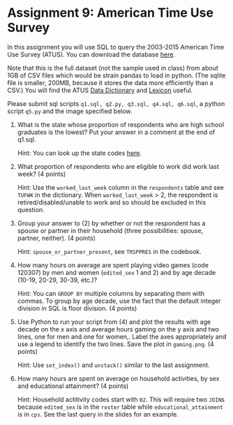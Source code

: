 # Assignment 9: American Time Use Survey
In this assignment you will use SQL to query the 2003-2015 American Time Use Survey (ATUS). You can download the database [here](https://uchicago.app.box.com/s/1yvi09mtje40ep21mf4vt3obm70fvsms).

Note that this is the full dataset (not the sample used in class) from about 1GB of CSV files which would be strain pandas to load in python. (The sqlite file is smaller, 200MB, because it stores the data more efficiently than a CSV.) You will find the ATUS [Data Dictionary](https://www.bls.gov/tus/atuscpscodebk16.pdf) and [Lexicon](https://www.bls.gov/tus/lexiconwex2016.pdf) useful.

Please submit sql scripts `q1.sql, q2.py, q3.sql, q4.sql, q6.sql`, a python script `q5.py` and the image specified below.

1. What is the state whose proportion of respondents who are high school graduates is the lowest? Put your answer in a comment at the end of q1.sql.

    Hint: You can look up the state codes [here](https://www.census.gov/geo/reference/ansi_statetables.html).

2. What proportion of respondents who are eligible to work did work last week? (4 points)

    Hint: Use the `worked_last_week` column in the `respondents` table and see `TUFWK` in the dictionary. When `worked_last_week` > 2, the respondent is retired/disabled/unable to work and so should be excluded in this question.

3. Group your answer to (2) by whether or not the respondent has a spouse or partner in their household (three possibilities: spouse, partner, neither). (4 points)

    Hint: `spouse_or_partner_present`, see `TRSPPRES` in the codebook.

4. How many hours on average are spent playing video games (code 120307) by men and women (`edited_sex` 1 and 2) and by age decade (10-19, 20-29, 30-39, etc.)?

    Hint: You can `GROUP BY` multiple columns by separating them with commas. To group by age decade, use the fact that the default integer division in SQL is floor division. (4 points)
    
5. Use Python to run your script from (4) and plot the results with age decade on the x axis and average hours gaming on the y axis and two lines, one for men and one for women,. Label the axes appropriately and use a legend to identify the two lines. Save the plot in `gaming.png`. (4 points)

    Hint: Use `set_index()` and `unstack()` similar to the last assignment.

6. How many hours are spent on average on household activities, by sex and educational attainment? (4 points)

    Hint: Household actitivity codes start with `02`. This will require two `JOIN`s because `edited_sex` is in the `roster` table while `educational_attainment` is in `cps`. See the last query in the slides for an example.
